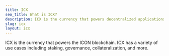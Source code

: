 ```yaml
---
title: ICX
seo_title: What is ICX?
description: ICX is the currency that powers decentralized applications on the ICON blockchain.
slug: icx
layout: icx
---
```


ICX is the currency that powers the ICON blockchain. ICX has a variety of use cases including staking, governance, collateralization, and more.